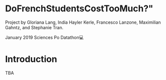 # DoFrenchStudentsCostTooMuch?"

Project by Gloriana Lang, India Hayler Kerle, Francesco Lanzone, Maximilian Gahntz, and Stephanie Tran. 

January 2019 Sciences Po Datathon💻

# Introduction

TBA
